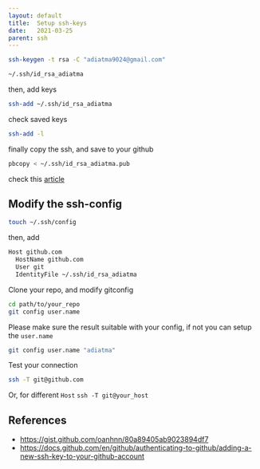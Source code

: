 ```yaml
---
layout: default
title:  Setup ssh-keys
date:   2021-03-25
parent: ssh
---
```


```bash
ssh-keygen -t rsa -C "adiatma9024@gmail.com"
```

```bash
~/.ssh/id_rsa_adiatma
```

then, add keys

```bash
ssh-add ~/.ssh/id_rsa_adiatma
```

check saved keys

```bash
ssh-add -l
```

finally copy the ssh, and save to your github

```bash
pbcopy < ~/.ssh/id_rsa_adiatma.pub
```

check this [article](https://docs.github.com/en/github/authenticating-to-github/adding-a-new-ssh-key-to-your-github-account)

## Modify the ssh-config

```bash
touch ~/.ssh/config
```

then, add

```bash
Host github.com
  HostName github.com
  User git
  IdentityFile ~/.ssh/id_rsa_adiatma
```

Clone your repo, and modify gitconfig

```bash
cd path/to/your_repo
git config user.name
```

Please make sure the result suitable with your config, if not you can setup the `user.name`

```bash
git config user.name "adiatma"
```

Test your connection

```bash
ssh -T git@github.com
```

Or, for different `Host` `ssh -T git@your_host`

## References

- https://gist.github.com/oanhnn/80a89405ab9023894df7
- https://docs.github.com/en/github/authenticating-to-github/adding-a-new-ssh-key-to-your-github-account
